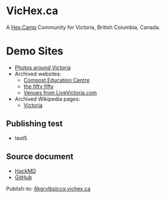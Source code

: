 # VicHex.ca

A [Hex.Camp](https://hex.camp/) Community for Victoria, British Columbia, Canada.

# Demo Sites

  * [Photos around Victoria](https://2kgrv5ga2i.vichex.ca/)
  * Archived websites:
    * [Compost Education Centre](https://6kgrvlcuqdaq.vichex.ca/) 
    * [the fifty fifty](https://6kgrvlbmy3wq.vichex.ca/)
    * [Venues from LiveVictoria.com](https://6kgrvlfnfeya.vichex.ca/)
  * Archived Wikipedia pages:
    * [Victoria](https://6kgrwaaaaaaa.vichex.ca/) 

## Publishing test

* test5

## Source document

* [HackMD](https://hackmd.io/6FkLrVrdRXqrJAC8vfmhOw)
* [GitHub](https://github.com/hexcamp/hackmd-notes/blob/main/vichex-welcome/index.md)

Publish-to: [6kgrvlbslccq.vichex.ca](https://6kgrvlbslccq.vichex.ca/)


